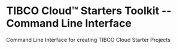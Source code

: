 # TIBCO Cloud™ Starters Toolkit -- Command Line Interface 

Command Line Interface for creating TIBCO Cloud Starter Projects
